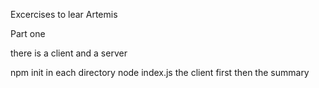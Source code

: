 Excercises to lear Artemis

Part one

there is a client and a server

npm init in each directory
node index.js the client first then the summary

